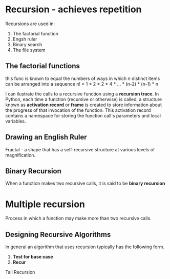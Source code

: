 # Recursion - achieves repetition
Recursions are used in:
1. The factorial function
2. Engsh ruler
3. Binary search
4. The file system



## The factorial functions
this func is known to equal the numbers of ways in which *n* distinct items can be arranged into a sequence
n! = 1 * 2 * 2 * 4 * ... * (n-2) * (n-1) * n

I can ilustrate the calls to a recursive function using a **recursion trace**.
In Python, each time a function (recursive or otherwise) is called, a structure known as **activation record** or **frame** is created to store information about the progress of that invocation of the function.
This activation record contains a namespace for storing the function call's parameters and local variables.



## Drawing an English Ruler
Fractal - a shape that has a self-recursive structure at various levels of magnification.

## Binary Recursion
When a function makes two recursive calls, it is said to be **binary recursion**


# Multiple recursion
Process in which a function may make more than two recursive calls.


## Designing Recursive Algorithms
In general an algorithm that uses recursion typically has the following form.
1. **Test for base case** 
2. **Recur**


Tail Recursion